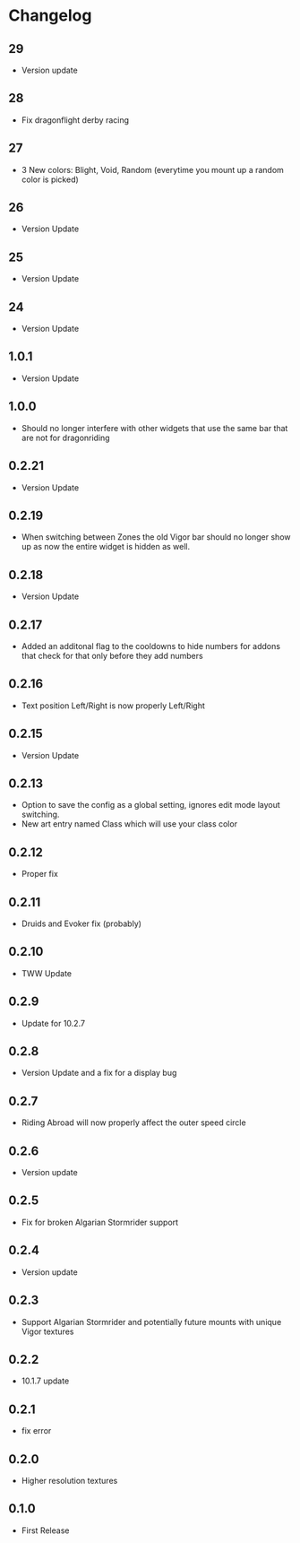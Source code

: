 # Changelog

## 29
- Version update

## 28
- Fix dragonflight derby racing

## 27
- 3 New colors: Blight, Void, Random (everytime you mount up a random color is picked)

## 26
- Version Update

## 25
- Version Update

## 24
- Version Update

## 1.0.1
- Version Update

## 1.0.0
- Should no longer interfere with other widgets that use the same bar that are not for dragonriding

## 0.2.21
- Version Update

## 0.2.19
- When switching between Zones the old Vigor bar should no longer show up as now the entire widget is hidden as well.

## 0.2.18
- Version Update

## 0.2.17
- Added an additonal flag to the cooldowns to hide numbers for addons that check for that only before they add numbers

## 0.2.16
- Text position Left/Right is now properly Left/Right

## 0.2.15
- Version Update

## 0.2.13
- Option to save the config as a global setting, ignores edit mode layout switching.
- New art entry named Class which will use your class color

## 0.2.12
- Proper fix

## 0.2.11
- Druids and Evoker fix (probably)

## 0.2.10
- TWW Update

## 0.2.9
- Update for 10.2.7

## 0.2.8
- Version Update and a fix for a display bug

## 0.2.7
- Riding Abroad will now properly affect the outer speed circle

## 0.2.6
- Version update

## 0.2.5
- Fix for broken Algarian Stormrider support

## 0.2.4
- Version update

## 0.2.3
- Support Algarian Stormrider and potentially future mounts with unique Vigor textures

## 0.2.2
- 10.1.7 update

## 0.2.1
- fix error

## 0.2.0
- Higher resolution textures

## 0.1.0
- First Release